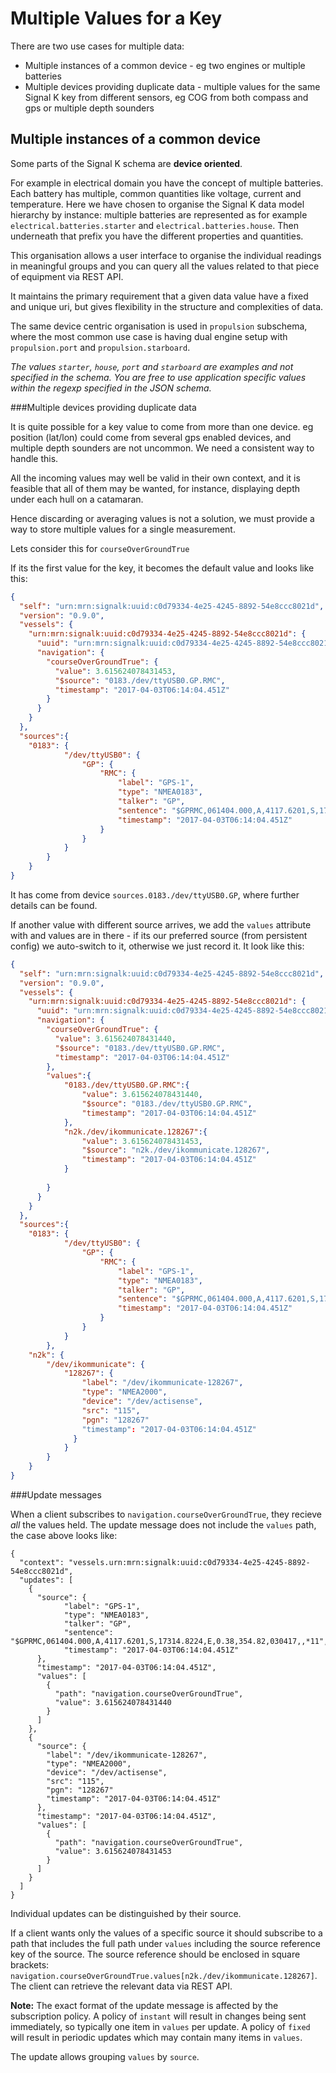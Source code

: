 # Multiple Values for a Key

There are two use cases for multiple data:

* Multiple instances of a common device - eg two engines or multiple batteries
* Multiple devices providing duplicate data - multiple values for the same Signal K key from different sensors, eg COG from both compass and gps or multiple depth sounders

## Multiple instances of a common device

Some parts of the Signal K schema are **device oriented**.

For example in electrical domain you have the concept of multiple batteries. Each battery has multiple, common quantities like voltage, current and temperature. Here we have chosen to organise the Signal K data model hierarchy by instance: multiple batteries are represented as for example `electrical.batteries.starter` and `electrical.batteries.house`. Then underneath that prefix you have the different properties and quantities.

This organisation allows a user interface to organise the individual readings in meaningful groups and you can query all the values related to that piece of equipment via REST API.

It maintains the primary requirement that a given data value have a fixed and unique uri, but gives flexibility in the structure and complexities of data.

The same device centric organisation is used in `propulsion` subschema, where the most common use case is having dual engine setup with `propulsion.port` and `propulsion.starboard`.

_The values `starter`, `house`, `port` and `starboard` are examples and not specified in the schema.
You are free to use application specific values within the regexp specified in the JSON schema._

###Multiple devices providing duplicate data

It is quite possible for a key value to come from more than one device. eg position (lat/lon) could come from several gps enabled devices, and multiple depth sounders are not uncommon. We need a consistent way to handle this.

All the incoming values may well be valid in their own context, and it is feasible that all of them may be wanted, for instance, displaying depth under each hull on a catamaran.

Hence discarding or averaging values is not a solution, we must provide a way to store multiple values for a single measurement.

Lets consider this for `courseOverGroundTrue`

If its the first value for the key, it becomes the default value and looks like this:

```json
{
  "self": "urn:mrn:signalk:uuid:c0d79334-4e25-4245-8892-54e8ccc8021d",
  "version": "0.9.0",
  "vessels": {
    "urn:mrn:signalk:uuid:c0d79334-4e25-4245-8892-54e8ccc8021d": {
      "uuid": "urn:mrn:signalk:uuid:c0d79334-4e25-4245-8892-54e8ccc8021d",
      "navigation": {
        "courseOverGroundTrue": {
          "value": 3.615624078431453,
          "$source": "0183./dev/ttyUSB0.GP.RMC",
          "timestamp": "2017-04-03T06:14:04.451Z"
        }
      }
    }
  },
  "sources":{
  	"0183": {
			"/dev/ttyUSB0": {
				"GP": {
					"RMC": {
						"label": "GPS-1",
						"type": "NMEA0183",
						"talker": "GP",
						"sentence": "$GPRMC,061404.000,A,4117.6201,S,17314.8224,E,0.38,354.82,030417,,*11",
						"timestamp": "2017-04-03T06:14:04.451Z"
					}
				}
			}
		}
	}
}
```
It has come from device `sources.0183./dev/ttyUSB0.GP`, where further details can be found.

If another value with different source arrives, we add the `values` attribute with and values are in there - if its our preferred source (from persistent config) we auto-switch to it, otherwise we just record it. It look like this:

```json
{
  "self": "urn:mrn:signalk:uuid:c0d79334-4e25-4245-8892-54e8ccc8021d",
  "version": "0.9.0",
  "vessels": {
    "urn:mrn:signalk:uuid:c0d79334-4e25-4245-8892-54e8ccc8021d": {
      "uuid": "urn:mrn:signalk:uuid:c0d79334-4e25-4245-8892-54e8ccc8021d",
      "navigation": {
        "courseOverGroundTrue": {
          "value": 3.615624078431440,
          "$source": "0183./dev/ttyUSB0.GP.RMC",
          "timestamp": "2017-04-03T06:14:04.451Z"
        },
        "values":{
        	"0183./dev/ttyUSB0.GP.RMC":{
        		"value": 3.615624078431440,
        		"$source": "0183./dev/ttyUSB0.GP.RMC",
        		"timestamp": "2017-04-03T06:14:04.451Z"
        	},
        	"n2k./dev/ikommunicate.128267":{
        		"value": 3.615624078431453,
        		"$source": "n2k./dev/ikommunicate.128267",
        		"timestamp": "2017-04-03T06:14:04.451Z"
        	}
        
        }
      }
    }
  },
  "sources":{
  	"0183": {
			"/dev/ttyUSB0": {
				"GP": {
					"RMC": {
						"label": "GPS-1",
						"type": "NMEA0183",
						"talker": "GP",
						"sentence": "$GPRMC,061404.000,A,4117.6201,S,17314.8224,E,0.38,354.82,030417,,*11",
						"timestamp": "2017-04-03T06:14:04.451Z"
					}
				}
			}
		},
	"n2k": {
		"/dev/ikommunicate": {
			"128267": {
				"label": "/dev/ikommunicate-128267",
				"type": "NMEA2000",
				"device": "/dev/actisense",
				"src": "115",
				"pgn": "128267"
				"timestamp": "2017-04-03T06:14:04.451Z"
			  }
			}
		}
	}
}
```
###Update messages

When a client subscribes to `navigation.courseOverGroundTrue`, they recieve _all_ the values held. The update message does not include the `values` path, the case above looks like:


```
{
  "context": "vessels.urn:mrn:signalk:uuid:c0d79334-4e25-4245-8892-54e8ccc8021d",
  "updates": [
    {
      "source": {
			"label": "GPS-1",
			"type": "NMEA0183",
			"talker": "GP",
			"sentence": "$GPRMC,061404.000,A,4117.6201,S,17314.8224,E,0.38,354.82,030417,,*11",
			"timestamp": "2017-04-03T06:14:04.451Z"
      },
      "timestamp": "2017-04-03T06:14:04.451Z",
      "values": [
        {
          "path": "navigation.courseOverGroundTrue",
          "value": 3.615624078431440
        }
      ]
    },
    {
      "source": {
		"label": "/dev/ikommunicate-128267",
		"type": "NMEA2000",
		"device": "/dev/actisense",
		"src": "115",
		"pgn": "128267"
		"timestamp": "2017-04-03T06:14:04.451Z"
      },
      "timestamp": "2017-04-03T06:14:04.451Z",
      "values": [
        {
          "path": "navigation.courseOverGroundTrue",
          "value": 3.615624078431453
        }
      ]
    }
  ]
}

```
Individual updates can be distinguished by their source. 

If a client wants only the values of a specific source it should subscribe to a path that includes the full path under `values` including the source reference key of the source. The source reference should be enclosed in square brackets:  `navigation.courseOverGroundTrue.values[n2k./dev/ikommunicate.128267]`. The client can retrieve the relevant data via REST API.

**Note:** The exact format of the update message is affected by the subscription policy. A policy of `instant` will result in changes being sent immediately, so typically one item in `values` per update. A policy of `fixed` will result in periodic updates which may contain many items in `values`.

The update allows grouping `values` by `source`.

